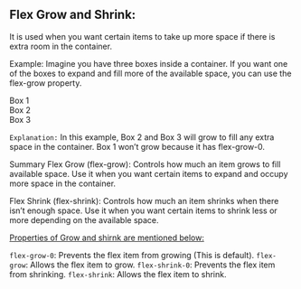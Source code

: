 ## Flex Grow and Shrink:

It is used when you want certain items to take up more space if there is extra room in the container.

Example: Imagine you have three boxes inside a container. If you want one of the boxes to expand and fill more of the available space, you can use the flex-grow property.

<div class="flex">
  <div class="flex-grow bg-red-500 p-4">Box 1</div>
  <div class="flex-grow bg-green-500 p-4">Box 2</div>
  <div class="flex-grow bg-blue-500 p-4">Box 3</div>
</div>

`Explanation:` In this example, Box 2 and Box 3 will grow to fill any extra space in the container. Box 1 won’t grow because it has flex-grow-0.

Summary
Flex Grow (flex-grow): Controls how much an item grows to fill available space. Use it when you want certain items to expand and occupy more space in the container.

Flex Shrink (flex-shrink): Controls how much an item shrinks when there isn’t enough space. Use it when you want certain items to shrink less or more depending on the available space.

<u> Properties of Grow and shirnk are mentioned below:</u>

`flex-grow-0`: Prevents the flex item from growing (This is default).
`flex-grow`: Allows the flex item to grow.
`flex-shrink-0`: Prevents the flex item from shrinking.
`flex-shrink`: Allows the flex item to shrink.
